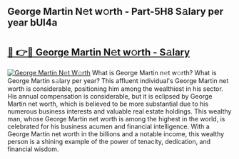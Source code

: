 ## George Martin N𝚎t w𝚘rth - Part-5H8 S𝚊lary per year bUI4a

# <h2><a href="http://gc3p35j.nevu.top/?p=George+Martin">🔗 👉🔴 George Martin N𝚎t w𝚘rth - S𝚊lary</a></h2>

[![George Martin N𝚎t W𝚘rth](https://i.imgur.com/Oavwk0R.jpeg)](http://gc3p35j.nevu.top/?p=George+Martin)
What is George Martin n𝚎t w𝚘rth? What is George Martin s𝚊lary per year?
This affluent individual's George Martin net worth is considerable, positioning him among the wealthiest in his sector. His annual compensation is considerable, but it is eclipsed by George Martin net worth, which is believed to be more substantial due to his numerous business interests and valuable real estate holdings. This wealthy man, whose George Martin net worth is among the highest in the world, is celebrated for his business acumen and financial intelligence. With a George Martin net worth in the billions and a notable income, this wealthy person is a shining example of the power of tenacity, dedication, and financial wisdom.

